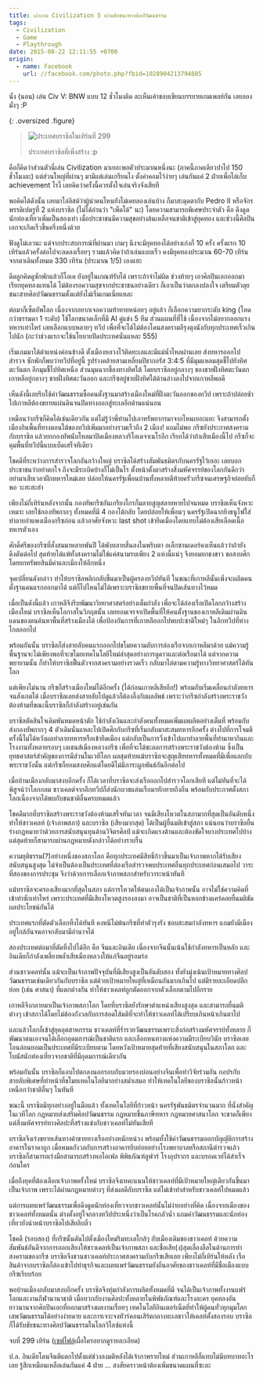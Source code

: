 ```yaml
---
title: เล่าเกม Civilization 5 ผ่านชัยชนะทางศิลปวัฒนธรรม
tags:
  - Civilization
  - Game
  - Playthrough
date: 2015-08-22 12:11:55 +0700
origin:
  - name: Facebook
    url: //facebook.com/photo.php?fbid=1028904213794885
---
```


นั่ง (นอน) เล่น Civ V: BNW แบบ 12 ชั่วโมงติด ละเห็นเค้าชอบเขียนบรรยายเกมเพลย์กัน เลยลองมั่งๆ :P

{: .oversized .figure}
> ![ประเทศบราซิลในเทิร์นที่ 299](/images/game/misc/civ5-brazil-cultural-victory.jpg)
>
> ประเทศบราซิลที่เพิ่งสร้าง :p

คือก็คิดว่าส่วนตัวนี่เล่น Civilization มาเยอะพอตัวประมาณหนึ่งนะ (ภาคนี้ภาคเดียวปาไป 150 ชั่วโมงละ) แต่ส่วนใหญ่ที่ผ่านๆ มามีแต่เล่นเกรียนไง ตั้งค่าคอมไว้ง่ายๆ เล่นกันแค่ 2 ฝ่ายเพื่อไล่เก็บ achievement ไรงี้ เลยคิดว่าครั้งนี้ควรตั้งใจเล่นจริงจังเสียที

พอคิดได้ดังนั้น เลยมาไล่ลิสต์ว่าผู้นำคนไหนยังไม่เคยลองเล่นบ้าง ก็มาสะดุดตากับ Pedro II หรือจักรพรรดิเปดรูที่ 2 แห่งบราซิล (ไม่ได้อ่านว่า "เพ็ดโด้" นะ) โดยความสามารถพิเศษประจำตัว คือ ดึงดูดนักท่องเที่ยวเพิ่มเป็นสองเท่า เมื่อประชาชนมีความสุขอย่างล้นเหลือจนชาติเข้าสู่ยุคทอง และช่วงนี้ศิลปินเอกจะเกิดเร็วขึ้นครึ่งหนึ่งด้วย

ฟังดูไม่เลวนะ แต่จากประสบการณ์ที่ผ่านมา เกมๆ นึงจะมียุคทองได้อย่างเก่งก็ 10 ครั้ง ครั้งแรก 10 เทิร์นแล้วครั้งต่อไปจะลดลงเรื่อยๆ รวมแล้วคิดว่าถ้าเล่นแบบเร็ว คงมียุคทองประมาณ 60-70 เทิร์น จากตาเดินทั้งหมด 330 เทิร์น (ประมาณ 1/5) เองแฮะ

ดีดลูกคิดดูซักพักแล้วก็โอเค ยังอยู่ในเกณฑ์รับได้ เพราะถ้าจำไม่ผิด ช่วงท้ายๆ เอาศิลปินเอกออกมาเรียกยุคทองแทนได้ ไม่ต้องรอความสุขจากประชาชนอย่างเดียว ก็เอาเป็นว่าตกลงปลงใจ เตรียมตัวลุยชนะสายศิลปวัฒนธรรมตั้งแต่ยังไม่เริ่มเกมเนี่ยแหละ

ต่อมาก็เซ็ตอัพโลก เนื่องจากอยากเจอความท้าทายหน่อยๆ อยู่แล้ว ก็เลือกความยากระดับ king (โหดกว่าธรรมดา 1 ระดับ) ใช้โลกขนาดเล็กที่มี AI คู่แข่ง 5 ทีม ส่วนแผนที่ที่ใช้ เนื่องจากไม่อยากออกแรงทหารเท่าไหร่ เลยเลือกแบบหลายๆ ทวีป เพื่อที่จะได้ไม่ต้องโดนสงครามอีรุงตุงนังกับทุกประเทศเร็วเกินไปนัก (กะว่าช่วงแรกจะใช้นโยบายปิดประเทศนั่นแหละ 555)

เริ่มเกมมาได้ตำแหน่งค่อนข้างดี ตั้งเมืองหลวงไว้ติดทะเลและมีแม่น้ำไหลผ่านเลย ส่งทหารออกไปสำรวจ ซักพักก็พบว่าทวีปที่อยู่นี้ รูปร่างคล้ายสามเหลี่ยมปิธากอรัส 3:4:5 ที่มีมุมแหลมสุดชี้ไปยังทิศตะวันตก อีกมุมชี้ไปทิศเหนือ ส่วนมุมฉากชี้ลงทางทิศใต้ โดยบราซิลอยู่กลางๆ ของชายฝั่งทิศตะวันตก เกาหลีอยู่กลางๆ ชายฝั่งทิศตะวันออก และกรีซอยู่ชายฝั่งทิศใต้ด้านล่างลงไปจากเกาหลีพอดี

เห็นดังนี้เลยรีบใช้ค่าวัฒนธรรมซื้อคนตั้งฐานมาสร้างเมืองใหม่ที่ฝั่งตะวันออกของทวีป เพราะถ้าปล่อยช้าไปเกาหลีต้องขยายแผ่นดินจนปิดทางออกสู่ทะเลอีกด้านแน่นอน

เหมือนว่ากรีซก็คิดได้เช่นเดียวกัน แต่ไม่รู้ว่าพี่ท่านไปเอาทรัพยากรมาจากไหนเยอะแยะ จึงสามารถตั้งเมืองกินพื้นที่ทางตอนใต้ของทวีปเพิ่มมาอย่างรวมเร็วถึง 2 เมือง! แถมไม่พอ กรีซยังประกาศสงครามกับบราซิล แล้วยกกองทัพนับโหลมาปิดเมืองหลวงริโอเดจาเนโรอีก เรียกได้ว่าถ้าเสียเมืองนี้ไป กรีซก็จะคุมพื้นที่ทวีปนี้แบบเบ็ดเสร็จทีเดียว

โชคดีที่ระหว่างการสำรวจโลกอันกว้างใหญ่ บราซิลได้สร้างสัมพันธมิตรกับนครรัฐไว้เยอะ เลยบอกประชาชนว่าอย่าตกใจ ถึงจะมีระเบิดบ้างก็ไม่เป็นไร ตั้งหน้าตั้งตาสร้างสิ่งมหัศจรรย์ของโลกกันดีกว่า อย่ามาเสียเวลาฝึกทหารใหม่เลย ปล่อยให้นครรัฐเพื่อนบ้านทั้งหลายตีท้ายครัวกรีซจนเศรษฐกิจย่อยยับก็พอ วะฮะฮะฮ่า

เพียงไม่กี่เทิร์นหลังจากนั้น กองทัพกรีซอันเกรียงไกรก็มลายสูญสลายหายไปจนหมด บราซิลเห็นจังหวะเหมาะ เลยใช้กองทัพกากๆ ทั้งหมดที่มี 4 กองโต้กลับ โดยปล่อยให้เพื่อนๆ นครรัฐเปิดฉากยิงธนูไฟใส่ทำลายกำแพงเมืองกรีซก่อน แล้วอาศัยจังหวะ last shot เข้ายึดเมืองโดยแทบไม่ต้องเสียเลือดเนื้อทหารตัวเอง

ศักดิ์ศรีของกรีซที่สั่งสมมาหลายพันปี ได้พังทลายสิ้นลงในพริบตา อเล็กซานเดอร์คงเห็นแล้วว่าถ้ายังดึงดันต่อไป สุดท้ายได้แพ้ทั้งสงครามไม่ใช่แค่สนามรบเพียง 2 แห่งนี้แน่ๆ จึงยอมยกธงขาว ขอสงบศึกโดยยกทรัพยสินมีค่าและเมืองให้อีกหนึ่ง

จุดเปลี่ยนดังกล่าว ทำให้บราซิลพลิกกลับขึ้นมาเป็นผู้ครองทวีปทันที ในขณะที่เกาหลีนั้นเพิ่งจะผลิตคนตั้งฐานคนแรกออกมาได้ แต่ก็ไปไหนไม่ได้เพราะบราซิลขยายพื้นที่จนปิดเส้นทางไว้หมด

เมื่อเป็นดังนี้แล้ว เกาหลีจึงรีบพัฒนาวิทยาศาสตร์อย่างเต็มกำลัง เพื่อจะได้ล่องเรือเปิดโลกกว้างสร้างเมืองใหม่ บราซิลเห็นโอกาสในวิกฤตนั้น เลยยอมเจรจาเปิดพื้นที่ให้คนตั้งฐานของเกาหลีเดินผ่านดินแดนของตนค้นหาพื้นที่สร้างเมืองได้ เพื่อป้องกันการที่เกาหลีออกไปพบปะชาติใหม่ๆ ในอีกทวีปที่ห่างไกลออกไป

พร้อมกันนั้น บราซิลก็ส่งสายลับคนแรกออกไปขโมยความลับการล่องเรือจากเกาหลีมาด้วย แม้ความรู้พื้นฐานจะไม่เพียงพอที่จะขโมยเทคโนโลยีใหม่ล่าสุดอย่างการดูดาวและต่อเรือมาได้ แต่จากความพยายามนั้น ก็ทำให้บราซิลฟื้นตัวจากสงครามอย่างรวดเร็ว กลับมาไล่ตามความรู้ทางวิทยาศาสตร์ได้ทันโลก

แต่เพียงไม่นาน กรีซก็สร้างเมืองใหม่ได้อีกครั้ง (ได้ก่อนเกาหลีเสียอีก!) พร้อมกับเริ่มเคลื่อนกำลังทหารจนสังเกตได้ เมื่อบราซิลเลยส่งสายลับไปดูแล้วก็ต้องอึ้งกับผลลัพธ์ เพราะว่ากรีซกำลังสร้างพระราชวังต้องห้ามที่ขณะนี้บราซิลก็กำลังสร้างอยู่เช่นกัน

บราซิลตัดสินใจเดิมพันหมดหน้าตัก ใช้กำลังเงินและกำลังคนทั้งหมดเพิ่มผลผลิตอย่างเต็มที่ พร้อมกับส่งกองทัพกากๆ 4 ตัวเดิมนั่นแหละไปเปิดศึกกับกรีซที่เริ่มกลับมาสะสมทหารอีกครั้ง ต่างไปที่การโจมตีครั้งนี้ไม่ได้หวังผลทำลายทหารหรือเข้ายึดเมือง แต่กลับเป็นการวิ่งเข้าไปเผาทำลายพื้นที่ทำมาหากินและโรงงานทั้งหลายรอบๆ เอเธนส์เมืองหลวงกรีซ เพื่อที่จะได้ชะลอการสร้างพระราชวังต้องห้าม ซึ่งเป็นยุทธศาสตร์สำคัญของการมีส่วนในเวทีโลก ผลสุดท้ายแม้บราซิลจะสูญเสียทหารทั้งหมดที่มีเพื่อแลกกับพระราชวังนั้น แต่กรีซก็ยอมสงบศึกแต่โดยดีไม่มีภาระผูกพันธ์กันอีกต่อไป

เมื่อบ้านเมืองกลับมาสงบอีกครั้ง ก็ได้เวลาที่บราซิลจะส่งเรือออกไปสำรวจโลกเสียที แต่ไม่ทันที่จะได้พิสูจน์ว่าโลกกลม ชาวเคลต์จากอีกทวีปก็ส่งนักบวชแล่นเรือมาทักทายถึงถิ่น พร้อมกับประกาศตั้งสภาโลกเนื่องจากได้พบกับชนชาติอื่นครบหมดแล้ว

โชคดีมากที่บราซิลสร้างพระราชวังต้องห้ามเสร็จทันเวลา จนมีเสียงโหวตในสภามากที่สุดเป็นอันดับหนึ่ง ทำให้ชาวเคลท์ (เจ้าภาพสภา) และบราซิล (เสียงมากสุด) ได้เป็นผู้ยื่นมติเข้าสู่สภา แน่นอนว่าบราซิลยื่นร่างกฎหมายว่าด้วยการสนับสนุนทุนด้านวิจิตรศิลป์ แม้จะเกิดแรงต้านและต้องขัดใจบางประเทศไปบ้าง แต่สุดท้ายก็สามารถผ่านกฎหมายดังกล่าวได้อย่างราบรื่น

ความยุติธรรม(?)อย่างหนึ่งของสภาโลก คือทุกประเทศมีสิทธิ์ก้าวขึ้นมาเป็นเจ้าภาพหากได้รับเสียงสนับสนุนสูงสุด ไม่จำเป็นต้องเป็นประเทศที่ล่องเรือสำรวจพบประเทศอื่นทุกประเทศก่อนเสมอไป วาระที่สองของการประชุม จึงว่าด้วยการเลือกเจ้าภาพสภาสำหรับวาระหน้าทันที

แม้บราซิลจะครองเสียงมากที่สุดในสภา แต่การโหวตให้ตนเองได้เป็นเจ้าภาพนั้น อาจไม่ใช่ความคิดที่เข้าท่าซักเท่าไหร่ เพราะประเทศที่มีเสียงโหวตสูงรองลงมา อาจเป็นชาติที่เป็นหอกข้างแคร่คอยยื่นมติขัดผลประโยชน์กันได้

ประเทศแรกที่ตัดตัวเลือกทิ้งได้ทันที คงหนีไม่พ้นกรีซที่ทำตัวรุงรัง ชอบสะสมกำลังทหาร แถมยังมีเมืองอยู่ใกล้กันจนอาจกลับมามีอำนาจได้

สองประเทศต่อมาที่ตัดทิ้งไปได้อีก คือ จีนและอินเดีย เนื่องจากจีนนั้นเน้นใช้กำลังทหารเป็นหลัก และอินเดียก็กำลังเพลี่ยงพล้ำเสียเมืองหลวงให้แก่จีนอยู่รอมร่อ

ส่วนชาวเคลท์นั้น แม้จะเป็นเจ้าภาพปัจจุบันที่มีเสียงสูงเป็นอันดับสอง ทั้งยังมุ่งเน้นเป้าหมายทางศิลปวัฒนธรรมเช่นเดียวกันกับบราซิล แต่ด้วยเป้าหมายใหญ่ที่เหมือนกันมากเกินไป แต่มีรายละเอียดปลีกย่อย (เช่น ศาสนา) ที่แตกต่างกัน ทำให้ชาวเคลท์ถูกตัดออกจากตัวเลือกตามไปอีกราย

เกาหลีจึงกลายมาเป็นเจ้าภาพสภาโลก โดยที่บราซิลยังรักษาตำแหน่งเสียงสูงสุด และสามารถยื่นมติต่างๆ เข้าสภาได้โดยไม่ต้องกังวลกับการสอดใส้มติที่จะทำให้ชาวเคลท์ได้เปรียบเกินหน้าเกินตาไป

และแล้วโลกก็เข้าสู่ยุคอุตสาหกรรม ชาวเคลท์ที่ร่ำรวยวัฒนธรรมเพราะสิ่งก่อสร้างมหัศจรรย์ทั้งหลาย ก็พัฒนาตนเองจนได้เลือกอุดมการณ์เป็นชาติแรก และเลือกหนทางแห่งความมีระเบียบวินัย บราซิลเลยโอนอ่อนยอมเป็นประเทศที่มีระเบียบตาม โดยหวังเป้าหมายสุดท้ายที่เสียงสนับสนุนในสภาโลก และโบนัสนักท่องเที่ยวจากชาติที่มีอุดมการณ์เดียวกัน

พร้อมกันนั้น บราซิลก็แอบไปตกลงนอกรอบกับมวยรองบ่อนอย่างจีนเพื่อทำวิจัยร่วมกัน กอปรกับสายลับพิเศษที่ทำหน้าที่ขโมยเทคโนโลยีมาอย่างสม่ำเสมอ ทำให้เทคโนโลยีของบราซิลนั้นก้าวหน้าเหนือกว่าชาติอื่นๆ ในทันที

ขณะนี้ บราซิลมีทุกอย่างอยู่ในมือแล้ว ทั้งเทคโนโลยีที่ก้าวหน้า นครรัฐพันธมิตรจำนวนมาก ที่นั่งสำคัญในเวทีโลก กฎหมายส่งเสริมศิลปวัฒนธรรม กฎหมายขึ้นภาษีทหาร กฎหมายศาสนาโลก จะขาดก็เพียงแต่สิ่งมหัศจรรย์ทางศิลปะที่สร้างแข่งกับชาวเคลท์ไม่ทันเสียที

บราซิลจึงเร่งขยายเส้นทางค้าขายทางเรืออย่างหนักหน่วง พร้อมทั้งใช้ค่าวัฒนธรรมออกบัญญัติการสร้างอาคารในราคาถูก เมื่อหมดกังวลกับการสร้างอาคารยิบย่อยอย่างโรงพยาบาลหรือสถานีตำรวจแล้ว บราซิลก็สามารถเร่งมือสามารถสร้างหอไอเฟล พิพิธภัณฑ์ลูฟวร์ โรงอุปรากร และบรอดเวย์ได้สำเร็จก่อนใคร

เมื่อถึงยุคที่ต้องเลือกเจ้าภาพครั้งใหม่ บราซิลจึงเทคะแนนให้ชาวเคลท์ที่มีเป้าหมายใหญ่เดียวกันขึ้นมาเป็นเจ้าภาพ เพราะได้ผ่านกฎหมายต่างๆ ที่ส่งผลดีกับบราซิล แต่ไม่เข้าท่าสำหรับชาวเคลท์ไปหมดแล้ว

แต่การเผยแพร่วัฒนธรรมเพื่อดึงดูดนักท่องเที่ยวจากชาวเคลท์นั้นไม่ง่ายอย่างที่คิด เนื่องจากเมืองของชาวเคลท์ทั้งหมดนั้น ต่างตั้งอยู่ใจกลางทวีปประหนึ่งว่าเป็นโรคกลัวน้ำ แถมค่าวัฒนธรรมและนักท่องเที่ยวยังนำหน้าบราซิลไปเสียลิบลิ่ว

โชคดี (รอบสอง) ที่กรีซนั้นดันไปตั้งเมืองใหม่ริมทะเลใกล้ๆ กับเมืองเดิมของชาวเคลท์ ด้วยความสัมพันธ์อันดีจากการออกเสียงให้ชาวเคลท์เป็นเจ้าภาพสภา และชื่อเสีย(ง)สุดเลื่องลือในด้านการทำสงครามของกรีซ บราซิลจึงชวนชาวเคลท์ประกาศสงครามกับกรีซเสียเลย เพียงไม่กี่เทิร์นให้หลัง เรือสินค้าจากบราซิลก็ล่องเข้าไปทำธุรกิจและเผยแพร่วัฒนธรรมยังถิ่นอาศัยของชาวเคลท์ที่มีชื่อเมืองแบบกรีซเรียบร้อย

พอบ้านเมืองกลับมาสงบอีกครั้ง บราซิลจึงทุ่มกำลังการผลิตทั้งหมดที่มี จนได้เป็นเจ้าภาพทั้งงานแฟร์โลกและงานกีฬานานาชาติ เมื่อบวกกับงานศิลปะทั้งหลายในพิพัธภัณฑ์และโรงละคร ยุคทองอันยาวนานจากศิลปินเอกที่ออกมาสร้างผลงานเรื่อยๆ เทคโนโลยีอินเตอร์เน็ตที่ทำให้ผู้คนทั่วทุกมุมโลกเสพวัฒนธรรมได้อย่างง่ายดาย และการเจาะจงทัวร์คอนเสิร์ตกลางทะเลชาวให้เคลท์ตั้งสองรอบ บราซิลก็ได้รับชัยชนะทางศิลปวัฒนธรรมในโลกวิไลซ์แห่งนี้

จบที่ 299 เทิร์น ([เซฟไฟล์][save game]เผื่อใครอยากดูรายละเอียด)

ป.ล. อินเดียโดนจีนตีแตกไปตั้งแต่ช่วงลงมติหลังได้เจ้าภาพรายใหม่ ส่วนเกาหลีก็แทบไม่มีบทบาทอะไรเลย รู้สึกเหมือนเหลือเล่นกันแค่ 4 ฝ่าย ... สงสัยคราวหน้าต้องเพิ่มขนาดแผนที่ซะละ


[save game]: /files/brazil-cultural-victory-0295.Civ5Save
